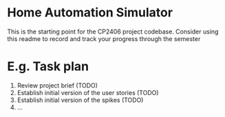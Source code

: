 # Home Automation Simulator
This is the starting point for the CP2406 project codebase.
Consider using this readme to record and track your progress through the semester
# E.g. Task plan
1. Review project brief (TODO)
2. Establish initial version of the user stories (TODO)
3. Establish initial version of the spikes (TODO)
4. ...
